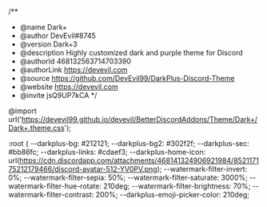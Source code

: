 /**
  * @name Dark+
  * @author DevEvil#8745
  * @version Dark+3
  * @description Highly customized dark and purple theme for Discord
  * @authorId 468132563714703390
  * @authorLink https://devevil.com
  * @source https://github.com/DevEvil99/DarkPlus-Discord-Theme
  * @website https://devevil.com
  * @invite jsQ9UP7kCA
*/

@import url('https://devevil99.github.io/devevil/BetterDiscordAddons/Theme/Dark+/Dark+.theme.css');

:root {
  --darkplus-bg: #212121;
  --darkplus-bg2: #302f2f;
  --darkplus-sec: #bb86fc;
  --darkplus-links: #cdaef3;
  --darkplus-home-icon: url(https://cdn.discordapp.com/attachments/468141324906921984/852117175212179466/discord-avatar-512-YV0PV.png);
 --watermark-filter-invert: 0%;
  --watermark-filter-sepia: 50%;
  --watermark-filter-saturate: 3000%;
  --watermark-filter-hue-rotate: 210deg;
  --watermark-filter-brightness: 70%;
  --watermark-filter-contrast: 200%;
  --darkplus-emoji-picker-color: 210deg;
